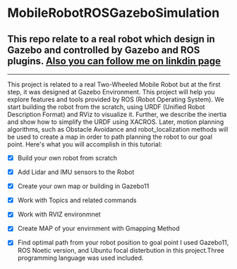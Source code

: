 # MobileRobotROSGazeboSimulation
This repo relate to a real robot which design in Gazebo and controlled by Gazebo and ROS plugins. 
[Also you can follow me on linkdin page](www.linkedin.com/in/morteza-aliyari-1609a1107)
--------------------------------------------------------------------------------------------------------------------------------------------------------------------------
--------------------------------------------------------------------------------------------------------------------------------------------------------------------------
This project is related to a real Two-Wheeled Mobile Robot but at the first step, it was designed at Gazebo Environment. This project will help you explore features and tools provided by ROS (Robot Operating System). We start building the robot from the scratch, using URDF (Unified Robot Description Format) and RViz to visualize it. Further, we describe the inertia and show how to simplify the URDF using XACROS. Later, motion planning algorithms, such as Obstacle Avoidance and robot_localization methods will be used to create a map in order to path planning the robot to our goal point.
Here's what you will accomplish in this tutorial:
- [x] Build your own robot from scratch
- [x] Add Lidar and IMU sensors to the Robot
- [x] Create your own map or building in Gazebo11
- [x] Work with Topics and related commands
- [x] Work with RVIZ environmnet 
- [x] Create MAP of your envirnment with Gmapping Method
- [x] Find optimal path from your robot position to goal point
I used Gazebo11, ROS Noetic version, and Ubuntu focal disterbution in this project.Three programming language was used included. 

